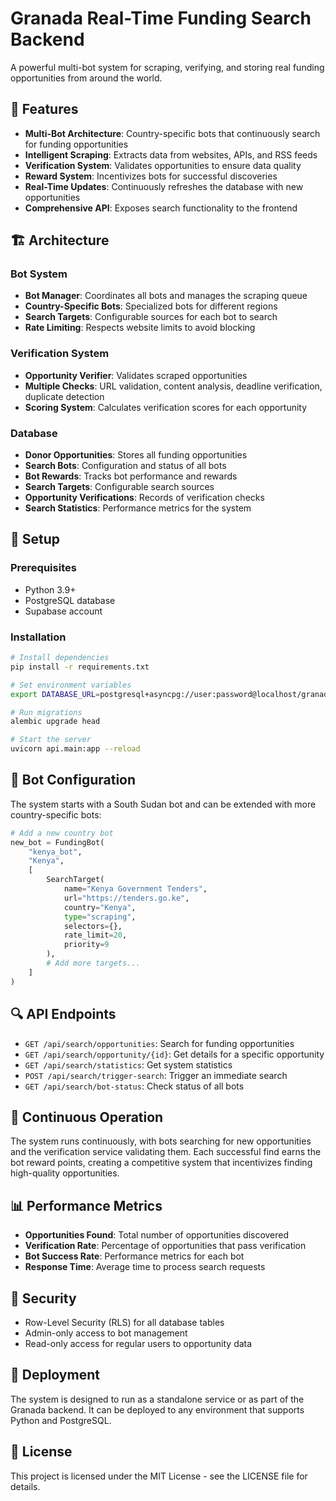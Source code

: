 # Granada Real-Time Funding Search Backend

A powerful multi-bot system for scraping, verifying, and storing real funding opportunities from around the world.

## 🚀 Features

- **Multi-Bot Architecture**: Country-specific bots that continuously search for funding opportunities
- **Intelligent Scraping**: Extracts data from websites, APIs, and RSS feeds
- **Verification System**: Validates opportunities to ensure data quality
- **Reward System**: Incentivizes bots for successful discoveries
- **Real-Time Updates**: Continuously refreshes the database with new opportunities
- **Comprehensive API**: Exposes search functionality to the frontend

## 🏗️ Architecture

### Bot System
- **Bot Manager**: Coordinates all bots and manages the scraping queue
- **Country-Specific Bots**: Specialized bots for different regions
- **Search Targets**: Configurable sources for each bot to search
- **Rate Limiting**: Respects website limits to avoid blocking

### Verification System
- **Opportunity Verifier**: Validates scraped opportunities
- **Multiple Checks**: URL validation, content analysis, deadline verification, duplicate detection
- **Scoring System**: Calculates verification scores for each opportunity

### Database
- **Donor Opportunities**: Stores all funding opportunities
- **Search Bots**: Configuration and status of all bots
- **Bot Rewards**: Tracks bot performance and rewards
- **Search Targets**: Configurable search sources
- **Opportunity Verifications**: Records of verification checks
- **Search Statistics**: Performance metrics for the system

## 🔧 Setup

### Prerequisites
- Python 3.9+
- PostgreSQL database
- Supabase account

### Installation
```bash
# Install dependencies
pip install -r requirements.txt

# Set environment variables
export DATABASE_URL=postgresql+asyncpg://user:password@localhost/granada_db

# Run migrations
alembic upgrade head

# Start the server
uvicorn api.main:app --reload
```

## 🤖 Bot Configuration

The system starts with a South Sudan bot and can be extended with more country-specific bots:

```python
# Add a new country bot
new_bot = FundingBot(
    "kenya_bot",
    "Kenya",
    [
        SearchTarget(
            name="Kenya Government Tenders",
            url="https://tenders.go.ke",
            country="Kenya",
            type="scraping",
            selectors={},
            rate_limit=20,
            priority=9
        ),
        # Add more targets...
    ]
)
```

## 🔍 API Endpoints

- `GET /api/search/opportunities`: Search for funding opportunities
- `GET /api/search/opportunity/{id}`: Get details for a specific opportunity
- `GET /api/search/statistics`: Get system statistics
- `POST /api/search/trigger-search`: Trigger an immediate search
- `GET /api/search/bot-status`: Check status of all bots

## 🔄 Continuous Operation

The system runs continuously, with bots searching for new opportunities and the verification service validating them. Each successful find earns the bot reward points, creating a competitive system that incentivizes finding high-quality opportunities.

## 📊 Performance Metrics

- **Opportunities Found**: Total number of opportunities discovered
- **Verification Rate**: Percentage of opportunities that pass verification
- **Bot Success Rate**: Performance metrics for each bot
- **Response Time**: Average time to process search requests

## 🔐 Security

- Row-Level Security (RLS) for all database tables
- Admin-only access to bot management
- Read-only access for regular users to opportunity data

## 🚀 Deployment

The system is designed to run as a standalone service or as part of the Granada backend. It can be deployed to any environment that supports Python and PostgreSQL.

## 📝 License

This project is licensed under the MIT License - see the LICENSE file for details.